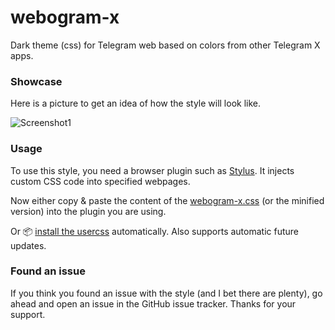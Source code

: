# webogram-x
Dark theme (css) for Telegram web based on colors from other Telegram X apps.

### Showcase
Here is a picture to get an idea of how the style will look like.

![Screenshot1](https://raw.githubusercontent.com/d-Rickyy-b/webogram-x/master/images/screenshot1.png)

### Usage
To use this style, you need a browser plugin such as [Stylus](https://addons.mozilla.org/en-US/firefox/addon/styl-us/). It injects custom CSS code into specified webpages.

Now either copy & paste the content of the [webogram-x.css](https://raw.githubusercontent.com/d-Rickyy-b/webogram-x/master/webogram-x.css) (or the minified version) into the plugin you are using.

Or 📦 [install the usercss](https://raw.githubusercontent.com/d-Rickyy-b/webogram-x/master/webogram-x.user.css) automatically. Also supports automatic future updates.

### Found an issue
If you think you found an issue with the style (and I bet there are plenty), go ahead and open an issue in the GitHub issue tracker.
Thanks for your support.

